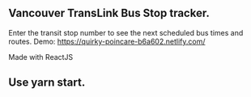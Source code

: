 ## Vancouver TransLink Bus Stop tracker.

Enter the transit stop number to see the next scheduled bus times and routes.
Demo: https://quirky-poincare-b6a602.netlify.com/

Made with ReactJS

## Use yarn start.
